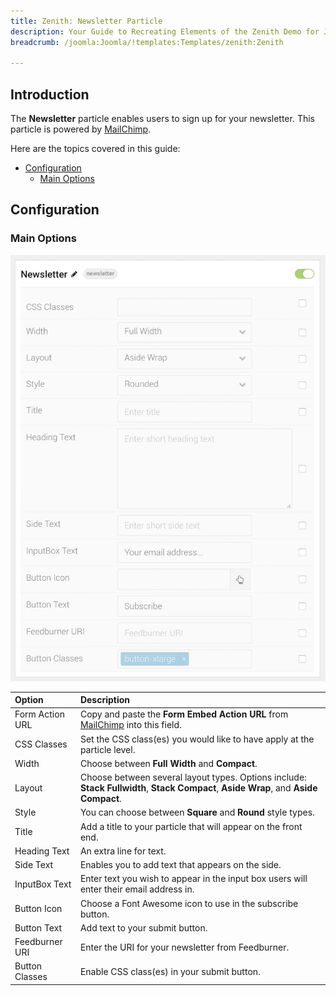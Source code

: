 ```yaml
---
title: Zenith: Newsletter Particle
description: Your Guide to Recreating Elements of the Zenith Demo for Joomla
breadcrumb: /joomla:Joomla/!templates:Templates/zenith:Zenith

---
```


## Introduction

The **Newsletter** particle enables users to sign up for your newsletter. This particle is powered by [MailChimp](http://mailchimp.com/).

Here are the topics covered in this guide:

* [Configuration](#configuration)
    - [Main Options](#main-options)

## Configuration

### Main Options 

![](assets/particle_newsletter2.jpeg)

| Option          | Description                                                                                                                          |
| :-----          | :-----                                                                                                                               |
| Form Action URL | Copy and paste the **Form Embed Action URL** from [MailChimp](http://mailchimp.com/) into this field.                                |
| CSS Classes     | Set the CSS class(es) you would like to have apply at the particle level.                                                            |
| Width           | Choose between **Full Width** and **Compact**.                                                                                       |
| Layout          | Choose between several layout types. Options include: **Stack Fullwidth**, **Stack Compact**, **Aside Wrap**, and **Aside Compact**. |
| Style           | You can choose between **Square** and **Round** style types.                                                                         |
| Title           | Add a title to your particle that will appear on the front end.                                                                      |
| Heading Text    | An extra line for text.                                                                                                              |
| Side Text       | Enables you to add text that appears on the side.                                                                                    |
| InputBox Text   | Enter text you wish to appear in the input box users will enter their email address in.                                              |
| Button Icon     | Choose a Font Awesome icon to use in the subscribe button.                                                                           |
| Button Text     | Add text to your submit button.                                                                                                      |
| Feedburner URI  | Enter the URI for your newsletter from Feedburner.                                                                                   |
| Button Classes  | Enable CSS class(es) in your submit button.                                                                                          |